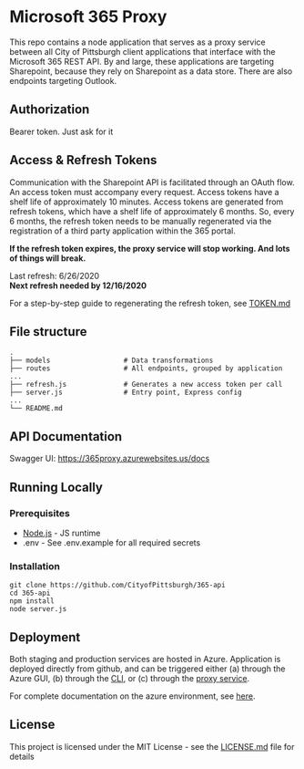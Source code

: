 # Microsoft 365 Proxy

This repo contains a node application that serves as a proxy service between all City of Pittsburgh client applications that interface with the Microsoft 365 REST API.  By and large, these applications are targeting Sharepoint, because they rely on Sharepoint as a data store.  There are also endpoints targeting Outlook.

## Authorization

Bearer token.  Just ask for it

## Access & Refresh Tokens

Communication with the Sharepoint API is facilitated through an OAuth flow.  An access token must accompany every request.  Access tokens have a shelf life of approximately 10 minutes.  Access tokens are generated from refresh tokens, which have a shelf life of approximately 6 months.  So, every 6 months, the refresh token needs to be manually regenerated via the registration of a third party application within the 365 portal.

**If the refresh token expires, the proxy service will stop working.  And lots of things will break.**

Last refresh: 6/26/2020  
**Next refresh needed by 12/16/2020**

For a step-by-step guide to regenerating the refresh token, see [TOKEN.md](TOKEN.md)


## File structure
    .
    ├── models                  # Data transformations
    ├── routes                  # All endpoints, grouped by application
    ...                   
    ├── refresh.js              # Generates a new access token per call
    ├── server.js               # Entry point, Express config
    ...
    └── README.md

## API Documentation

Swagger UI: https://365proxy.azurewebsites.us/docs

## Running Locally

### Prerequisites

* [Node.js](https://nodejs.org) - JS runtime
* .env - See .env.example for all required secrets

### Installation
```
git clone https://github.com/CityofPittsburgh/365-api 
cd 365-api
npm install
node server.js
```

## Deployment

Both staging and production services are hosted in Azure.  Application is deployed directly from github, and can be triggered either (a) through the Azure GUI, (b) through the [CLI](https://docs.microsoft.com/en-us/cli/azure/webapp/deployment/source?view=azure-cli-latest#az-webapp-deployment-source-sync), or (c) through the [proxy service](https://github.com/CityofPittsburgh/azure-proxy).

For complete documentation on the azure environment, see [here](https://github.com/CityofPittsburgh/all-things-azure.git).

## License

This project is licensed under the MIT License - see the [LICENSE.md](LICENSE.md) file for details
